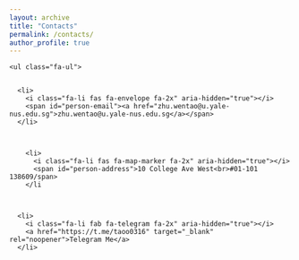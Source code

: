 ```yaml
---
layout: archive
title: "Contacts"
permalink: /contacts/
author_profile: true
---
```


     
    
  </div>
  <div class="col-12 col-lg-8">
    

    

    <ul class="fa-ul">

      
      <li>
        <i class="fa-li fas fa-envelope fa-2x" aria-hidden="true"></i>
        <span id="person-email"><a href="zhu.wentao@u.yale-nus.edu.sg">zhu.wentao@u.yale-nus.edu.sg</a></span>
      </li>
  
      
      
        <li>
          <i class="fa-li fas fa-map-marker fa-2x" aria-hidden="true"></i>
          <span id="person-address">10 College Ave West<br>#01-101 138609/span>
        </li
       
        
      
      <li>
        <i class="fa-li fab fa-telegram fa-2x" aria-hidden="true"></i>
        <a href="https://t.me/taoo0316" target="_blank" rel="noopener">Telegram Me</a>
      </li>
      

